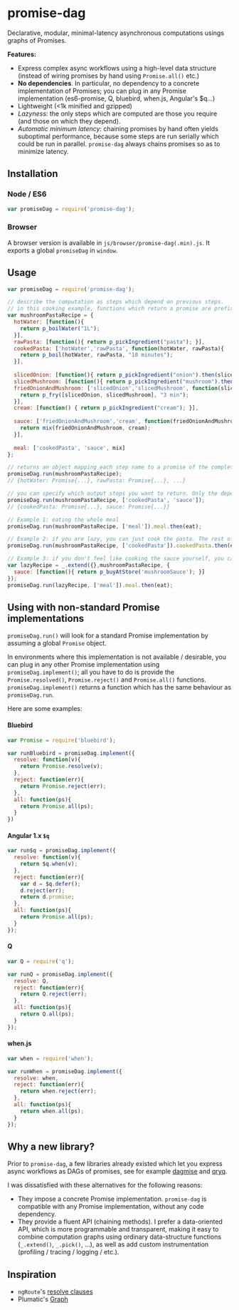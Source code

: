 # promise-dag

Declarative, modular, minimal-latency asynchronous computations usings graphs of Promises.

**Features:**

* Express complex async workflows using a high-level data structure (instead of wiring promises by hand using `Promise.all()` etc.)
* **No dependencies**. In particular, no dependency to a concrete implementation of Promises;
 you can plug in any Promise implementation (es6-promise, Q, bluebird, when.js, Angular's $q...)
* Lightweight (<1k minified and gzipped)
* *Lazyness:* the only steps which are computed are those you require (and those on which they depend).
* *Automatic minimum latency:* chaining promises by hand often yields suboptimal performance,
 because some steps are run serially which could be run in parallel. `promise-dag` always chains promises so as to minimize latency.

## Installation

### Node / ES6

```javascript
var promiseDag = require('promise-dag');
```

### Browser

A browser version is available in `js/browser/promise-dag(.min).js`. 
It exports a global `promiseDag` in `window`.

## Usage

```javascript
var promiseDag = require('promise-dag');

// describe the computation as steps which depend on previous steps.
// in this cooking example, functions which return a promise are prefixed with `p_`.
var mushroomPastaRecipe = {
  hotWater: [function(){
    return p_boilWater("1L");
  }],
  rawPasta: [function(){ return p_pickIngredient("pasta"); }],
  cookedPasta: ['hotWater','rawPasta', function(hotWater, rawPasta){
    return p_boil(hotWater, rawPasta, "10 minutes");
  }],
  
  slicedOnion: [function(){ return p_pickIngredient("onion").then(slice); }],
  slicedMushroom: [function(){ return p_pickIngredient("mushroom").then(slice); }],
  friedOnionAndMushroom: ['slicedOnion','slicedMushroom', function(slicedOnion, slicedMushroom){
    return p_fry([slicedOnion, slicedMushroom], "3 min");
  }],
  cream: [function() { return p_pickIngredient("cream"); }],
  
  sauce: ['friedOnionAndMushroom','cream', function(friedOnionAndMushroom, cream){
    return mix(friedOnionAndMushroom, cream);
  }],
  
  meal: ['cookedPasta', 'sauce', mix]
};

// returns an object mapping each step name to a promise of the completed step
promiseDag.run(mushroomPastaRecipe);
// {hotWater: Promise{...}, rawPasta: Promise{...}, ...}

// you can specify which output steps you want to return. Only the dependencies of those steps will be run.
promiseDag.run(mushroomPastaRecipe, ['cookedPasta', 'sauce']);
// {cookedPasta: Promise{...}, sauce: Promise{...}}

// Example 1: eating the whole meal
promiseDag.run(mushroomPastaRecipe, ['meal']).meal.then(eat);

// Example 2: if you are lazy, you can just cook the pasta. The rest of the cooking won't occur.
promiseDag.run(mushroomPastaRecipe, ['cookedPasta']).cookedPasta.then(eat);

// Example 3: if you don't feel like cooking the sauce yourself, you can buy it at the store instead
var lazyRecipe = _.extend({},mushroomPastaRecipe, {
  sauce: [function(){ return p_buyAtStore('mushroomSauce'); }]
});
promiseDag.run(lazyRecipe, ['meal']).meal.then(eat);

```

## Using with non-standard Promise implementations

`promiseDag.run()` will look for a standard Promise implementation by assuming a global `Promise` object.

In environments where this implementation is not available / desirable, you can plug in any other Promise implementation using `promiseDag.implement()`;
all you have to do is provide the `Promise.resolved()`, `Promise.reject()` and `Promise.all()` functions.
`promiseDag.implement()` returns a function which has the same behaviour as `promiseDag.run`.

Here are some examples:

#### Bluebird

```javascript
var Promise = require('bluebird');

var runBluebird = promiseDag.implement({
  resolve: function(v){
    return Promise.resolve(v);
  },
  reject: function(err){
    return Promise.reject(err);
  },
  all: function(ps){
    return Promise.all(ps);
  }
}) 
```

#### Angular 1.x `$q`

```javascript
var run$q = promiseDag.implement({
  resolve: function(v){
    return $q.when(v);
  },
  reject: function(err){
    var d = $q.defer();
    d.reject(err);
    return d.promise;
  },
  all: function(ps){
    return Promise.all(ps);
  }
});
```

#### Q

```javascript
var Q = require('q');

var runQ = promiseDag.implement({
  resolve: Q,
  reject: function(err){
    return Q.reject(err);
  },
  all: function(ps){
    return Q.all(ps);
  }
});
```

#### when.js

```javascript
var when = require('when');

var runWhen = promiseDag.implement({
  resolve: when,
  reject: function(err){
    return when.reject(err);
  },
  all: function(ps){
    return when.all(ps);
  }
});
```

## Why a new library?

Prior to `promise-dag`, a few libraries already existed which let you express async workflows as DAGs of promises,
 see for example [dagmise](https://www.npmjs.com/package/dagmise) and [qryq](https://github.com/bguiz/qryq).
 
I was dissatisfied with these alternatives for the following reasons:

* They impose a concrete Promise implementation.
 `promise-dag` is compatible with any Promise implementation, without any code dependency.
* They provide a fluent API (chaining methods).
 I prefer a data-oriented API, which is more programmable and transparent, making it easy to combine computation graphs using ordinary
 data-structure functions (`_.extend()`, `_.pick()`, ...), as well as add custom instrumentation (profiling / tracing / logging / etc.).


## Inspiration

* `ngRoute`'s [resolve clauses](https://docs.angularjs.org/api/ngRoute/provider/$routeProvider)
* Plumatic's [Graph](https://github.com/plumatic/plumbing#graph-the-functional-swiss-army-knife)
